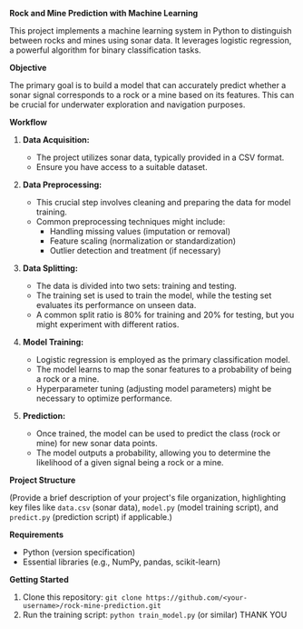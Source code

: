 **Rock and Mine Prediction with Machine Learning**

This project implements a machine learning system in Python to distinguish between rocks and mines using sonar data. It leverages logistic regression, a powerful algorithm for binary classification tasks.

**Objective**

The primary goal is to build a model that can accurately predict whether a sonar signal corresponds to a rock or a mine based on its features. This can be crucial for underwater exploration and navigation purposes.

**Workflow**

1. **Data Acquisition:**
   - The project utilizes sonar data, typically provided in a CSV format.
   - Ensure you have access to a suitable dataset.

2. **Data Preprocessing:**
   - This crucial step involves cleaning and preparing the data for model training.
   - Common preprocessing techniques might include:
     - Handling missing values (imputation or removal)
     - Feature scaling (normalization or standardization)
     - Outlier detection and treatment (if necessary)

3. **Data Splitting:**
   - The data is divided into two sets: training and testing.
   - The training set is used to train the model, while the testing set evaluates its performance on unseen data.
   - A common split ratio is 80% for training and 20% for testing, but you might experiment with different ratios.

4. **Model Training:**
   - Logistic regression is employed as the primary classification model.
   - The model learns to map the sonar features to a probability of being a rock or a mine.
   - Hyperparameter tuning (adjusting model parameters) might be necessary to optimize performance.

5. **Prediction:**
   - Once trained, the model can be used to predict the class (rock or mine) for new sonar data points.
   - The model outputs a probability, allowing you to determine the likelihood of a given signal being a rock or a mine.

**Project Structure**

(Provide a brief description of your project's file organization, highlighting key files like `data.csv` (sonar data), `model.py` (model training script), and `predict.py` (prediction script) if applicable.)

**Requirements**

- Python (version specification)
- Essential libraries (e.g., NumPy, pandas, scikit-learn)

**Getting Started**

1. Clone this repository: `git clone https://github.com/<your-username>/rock-mine-prediction.git`
2. Run the training script: `python train_model.py` (or similar)
THANK YOU

